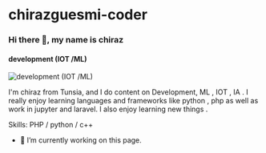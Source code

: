 # chirazguesmi-coder
### Hi there 👋, my name is chiraz
#### development  (IOT /ML) 
![development  (IOT /ML) ](https://drive.google.com/file/d/1qQs34Hc3217eIGC1VaAEtQkYlBtFnlSP/view?usp=sharing)

 I'm chiraz from Tunsia, and I do content on Development, ML , IOT , IA . I really enjoy learning languages and frameworks like python , php as well as work in jupyter and laravel. I also enjoy learning new things .

Skills: PHP / python  / c++ 

- 🔭 I’m currently working on this page. 





